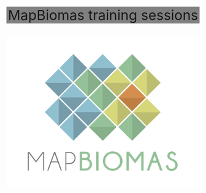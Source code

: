 
<p align="center">
    <p align="center" style="background-color:grey;font-size:36px;">
        MapBiomas training sessions
    </p>
    <img align="center" src="./Princeton_University/Assets/mapbiomas-icon.png" />
</p>